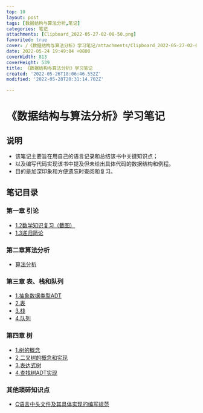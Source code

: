 ```yaml
---
top: 10
layout: post
tags: [数据结构与算法分析,笔记]
categories: 笔记
attachments: [Clipboard_2022-05-27-02-08-50.png]
favorited: true
cover: /《数据结构与算法分析》学习笔记/attachments/Clipboard_2022-05-27-02-08-50.png
date: 2022-05-24 19:49:04 +0800
coverWidth: 813
coverHeight: 539
title: 《数据结构与算法分析》学习笔记
created: '2022-05-26T18:06:46.552Z'
modified: '2022-05-28T20:31:14.702Z'

---
```

# 《数据结构与算法分析》学习笔记

## 说明
* 该笔记主要旨在用自己的语言记录和总结该书中关键知识点；
* 以及编写代码实现该书中提及但未给出具体代码的数据结构和例程。
* 目的是加深印象和方便遗忘时查阅和复习。

## 笔记目录

### 第一章 引论
+ [1.2数学知识复习（截图）](/《数据结构与算法分析》学习笔记/notes/第1章_1.2数学知识复习（截图）)
+ [1.3递归简论](/《数据结构与算法分析》学习笔记/notes/第1章_1.3递归简论)

### 第二章算法分析
+ [算法分析](/《数据结构与算法分析》学习笔记/notes/第2章_算法分析)

### 第三章 表、栈和队列
+ [1.抽象数据类型ADT](/《数据结构与算法分析》学习笔记/notes/第3章_1.抽象数据类型ADT)
+ [2.表](/《数据结构与算法分析》学习笔记/notes/第3章_2.表)
+ [3.栈](/《数据结构与算法分析》学习笔记/notes/第3章_3.栈)
+ [4.队列](/《数据结构与算法分析》学习笔记/notes/第3章_4.队列)

### 第四章 树
+ [1.树的概念](/《数据结构与算法分析》学习笔记/notes/第4章_1.树的概念)
+ [2.二叉树的概念和实现](/《数据结构与算法分析》学习笔记/notes/第4章_2.二叉树的概念和实现)
+ [3.表达式树](/《数据结构与算法分析》学习笔记/notes/第4章_3.表达式树)
+ [4.查找树ADT实现](/《数据结构与算法分析》学习笔记/notes/第4章_4.查找树ADT实现)

### 其他琐碎知识点
+ [C语言中头文件及其具体实现的编写规范](/《数据结构与算法分析》学习笔记/notes/C语言中头文件及其具体实现的编写规范)


<!-- ```
目录附加内容：
top: 10
layout: post
tags: [数据结构与算法分析,笔记]
categories: 笔记
date: 2022-05-24 19:49:04 +0800

所有笔记和目录附加封面：
cover: /《数据结构与算法分析》学习笔记/attachments/Clipboard_2022-05-27-02-08-50.png
``` -->